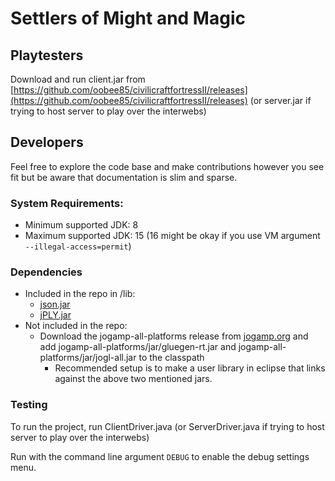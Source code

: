 # Settlers of Might and Magic

## Playtesters
Download and run client.jar from [https://github.com/oobee85/civilicraftfortressII/releases](https://github.com/oobee85/civilicraftfortressII/releases)
(or server.jar if trying to host server to play over the interwebs)

## Developers
Feel free to explore the code base and make contributions however you see fit but be aware that documentation is slim and sparse.

### System Requirements:
- Minimum supported JDK: 8
- Maximum supported JDK: 15 (16 might be okay if you use VM argument `--illegal-access=permit`)

### Dependencies
- Included in the repo in /lib:
	- [json.jar](https://github.com/stleary/JSON-java)
	- [jPLY.jar](https://github.com/0leks/jPLY/releases/download/1/jply.jar)
- Not included in the repo:
	- Download the jogamp-all-platforms release from [jogamp.org](https://jogamp.org/) and add jogamp-all-platforms/jar/gluegen-rt.jar and jogamp-all-platforms/jar/jogl-all.jar to the classpath
		- Recommended setup is to make a user library in eclipse that links against the above two mentioned jars.

### Testing
To run the project, run ClientDriver.java 
(or ServerDriver.java if trying to host server to play over the interwebs)

Run with the command line argument `DEBUG` to enable the debug settings menu.
